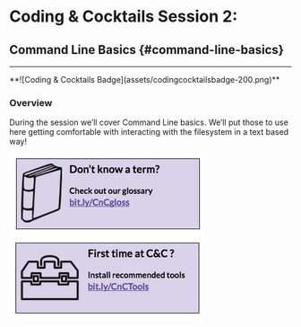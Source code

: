 # Coding & Cocktails Session 2:
## Command Line Basics {#command-line-basics}
<hr>
**![Coding & Cocktails Badge](assets/codingcocktailsbadge-200.png)**


### Overview

During the session we’ll cover Command Line basics. We’ll put those to use here getting comfortable with interacting with the filesystem in a text based way!

[![](images/glossary.png)](http://bit.ly/CnCgloss)
[![](images/tools.png)](http://bit.ly/CnCTools)

